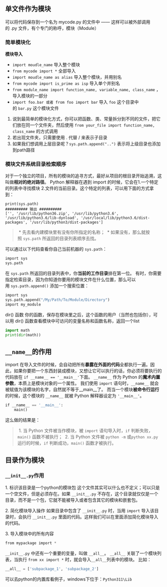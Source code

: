 
## 单文件作为模块
可以将代码保存到一个名为 mycode.py 的文件中 —— 这样可以被外部调用的 .py 文件，有个专门的称呼，模块（Module）
### 简单模块化
**模块导入**
* `import moudle_name` 导入整个模块
* `from mycode import *` 全部导入
* `import moudle_name as alias` 导入整个模块，并用别名
* `from mycode import is_prime as isp` 导入单个并别名
* `from module_name import function_name, variable_name, class_name` ，导入模块的一部分
* `import foo.bar 或者 from foo import bar`  导入 `foo` 这个目录中的 `bar.py` 这个模块文件

1. 说到最简单的模块化方式，你可以把函数、类、常量拆分到不同的文件，把它们放在同一个文件夹，然后使用
 `from your_file import function_name, class_name` 的方式调用
2. 若出现文件夹，只需要使用 . 代替 / 来表示子目录
3. 如果我们想调用上层目录呢？`sys.path.append("..")` 表示将上级目录也添加到path路径

### 模块文件系统目录检索顺序
对于一个独立的项目，所有的模块的追寻方式，最好从项目的根目录开始追溯，这叫做**相对的绝对路径**。
Python 解释器在遇到 import 的时候，它会在1.一个特定的列表中寻找模块 2.文件的当前目录。这个特定的列表，可以用下面的方式拿到：
```
print(sys.path)
########## 输出 ##########
['', '/usr/lib/python36.zip', '/usr/lib/python3.6', '/usr/lib/python3.6/lib-dynload', '/usr/local/lib/python3.6/dist-packages', '/usr/lib/python3/dist-packages']
```

> * 先去看内建模块里有没有你所指定的名称；
> * 如果没有，那么就按照 `sys.path` 所返回的目录列表顺序去找。

可以通过以下代码查看你自己当前机器的 `sys.path`：
```python
import sys
sys.path
```
在 `sys.path` 所返回的目录列表中，你**当前的工作目录**排在第一位。
有时，你需要指定检索目录，因为你知道你要用的模块文件在什么位置，那么可以用 `sys.path.append()` 添加一个搜索位置：
```python
import sys
sys.path.append("/My/Path/To/Module/Directory")
import my_module
```



dir() 函数
你的函数，保存在模块里之后，这个函数的用户（当然也包括你），可以用 dir() 函数查看模块中可访问的变量名称和函数名称，返回一个list
```python
import math
print(dir(math))
```


## `__name__`的作用
import 在导入文件的时候，会自动把所有**暴露在外面的代码**全都执行一遍。因此，如果你要把一个东西封装成模块，又想让它可以执行的话，你必须将要执行的代码放在 `if __name__ == '__main__'`下面。
`__name__` 作为 Python 的**魔术内置参数**，本质上是模块对象的一个属性。
我们使用 `import` 语句时，`__name__` 就会被赋值为该模块的名字，自然就不等于__main__了。
而当一个模块**被命令行运行**的时候，这个模块的 `__name__` 就被 Python 解释器设定为 `'__main__'`。
```python
if __name__ == '__main__':
    main()
```
这么做的结果是：
> 1. 当 Python 文件被当作模块，被 `import` 语句导入时，`if` 判断失败，`main()` 函数不被执行；
> 2. 当 Python 文件被 `python -m` 或`python xx.py`运行的时候，`if` 判断成功，`main()` 函数才被执行。


## 目录作为模块
### `__init__.py`作用

1. 标识该目录是一个python的模块包
这个文件其实可以什么也不定义；可以只是一个空文件，但是必须存在。如果 `__init__.py` 不存在，这个目录就仅仅是一个目录，而不是一个包，它就不能被导入或者包含其它的模块和嵌套包。

2. 简化模块导入操作
如果目录中包含了 `__init__.py` 时，当用 `import` 导入该目录时，会执行 `__init__.py` 里面的代码。这样我们可以在里面添加简化模块导入的代码。

3. 导入模块中的所有内容
```python
from mypackage import *
```
`__init__.py` 中还有一个重要的变量，叫做 `__all__`。
`__all__` 关联了一个模块列表，当执行 `from xx import *` 时，就会导入`__all__`列表中的模块。
比如：
```python
__all__ = ['subpackage_1', 'subpackage_2']
```

可以去python的内置库看例子，windows下位于：`Python311\Lib`